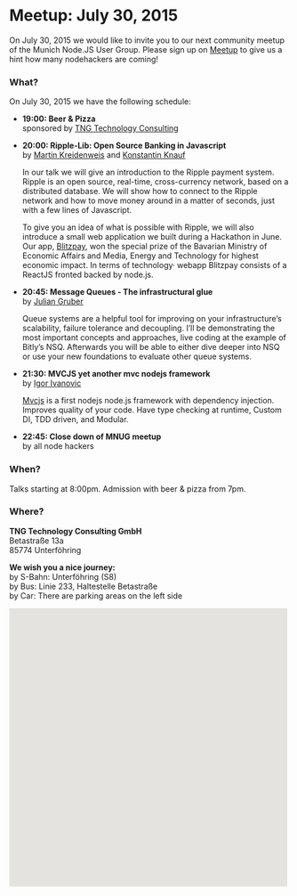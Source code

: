 # Meetup: July 30, 2015

On July 30, 2015 we would like to invite you to our next community meetup of the Munich Node.JS User Group. 
Please sign up on [Meetup](http://www.meetup.com/Munich-Node-js-User-Group/events/224164267/) to give us a hint how many nodehackers are coming!

### What?

On July 30, 2015 we have the following schedule:


*   **19:00: Beer & Pizza**  
    sponsored by [TNG Technology Consulting](http://www.tngtech.com)
    
*   **20:00: Ripple-Lib: Open Source Banking in Javascript**  
    by [Martin Kreidenweis](/speakers.html#martink) and [Konstantin Knauf](/speakers.html#konstantink)
  
    In our talk we will give an introduction to the Ripple payment system. Ripple
    is an open source, real-time, cross-currency network, based on a
    distributed database. We will show how to connect to the Ripple network and
    how to move money around in a matter of seconds, just with a few lines of Javascript.

    To give you an idea of what is possible with Ripple, we will also introduce a
    small web application we built during a Hackathon in June. Our app,
    [Blitzpay](http://www.blitzpay.biz), won the special prize of the Bavarian
    Ministry of Economic Affairs and Media, Energy and Technology for highest
    economic impact. In terms of technology· webapp Blitzpay consists of
    a ReactJS fronted backed by node.js.
  
*   **20:45: Message Queues - The infrastructural glue**  
    by [Julian Gruber](/speakers.html#juliang)
   
    Queue systems are a helpful tool for improving on your infrastructure’s
    scalability, failure tolerance and decoupling. I’ll be demonstrating the
    most important concepts and approaches, live coding at the example of
    Bitly’s NSQ. Afterwards you will be able to either dive deeper into NSQ or
    use your new foundations to evaluate other queue systems.
   
*   **21:30: MVCJS yet another mvc nodejs framework**  
    by [Igor Ivanovic](/speakers.html#igori)
   
    [Mvcjs](http://www.igorivanovic.info/mvcjs) is a first nodejs node.js
    framework with dependency injection. Improves quality of your code. Have
    type checking at runtime, Custom DI, TDD driven, and Modular.
   
*   **22:45: Close down of MNUG meetup**  
    by all node hackers
  
### When?
 
Talks starting at 8:00pm. Admission with beer & pizza from 7pm.
 
### Where?

**TNG Technology Consulting GmbH**   
Betastraße 13a  
85774 Unterföhring  

**We wish you a nice journey:**  
by S-Bahn: Unterföhring (S8)  
by Bus: Linie 233, Haltestelle Betastraße  
by Car: There are parking areas on the left side

<div id="map" class="map" data-locationtext="TNG<br/>Betastraße 13a<br/>85774 Unterföhring" data-locationlatlng="48.187663,11.654348" style="width: 500px; height:500px; position: relative; background-color: rgb(229, 227, 223);">
</div>
